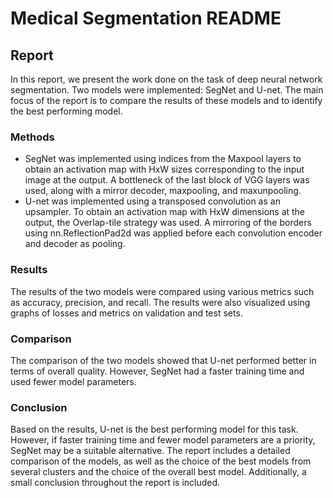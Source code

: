 # Medical Segmentation README

## Report

In this report, we present the work done on the task of deep neural network segmentation. Two models were implemented: SegNet and U-net. The main focus of the report is to compare the results of these models and to identify the best performing model.

### Methods

- SegNet was implemented using indices from the Maxpool layers to obtain an activation map with HxW sizes corresponding to the input image at the output. A bottleneck of the last block of VGG layers was used, along with a mirror decoder, maxpooling, and maxunpooling.
- U-net was implemented using a transposed convolution as an upsampler. To obtain an activation map with HxW dimensions at the output, the Overlap-tile strategy was used. A mirroring of the borders using nn.ReflectionPad2d was applied before each convolution encoder and decoder as pooling.

### Results

The results of the two models were compared using various metrics such as accuracy, precision, and recall. The results were also visualized using graphs of losses and metrics on validation and test sets.

### Comparison

The comparison of the two models showed that U-net performed better in terms of overall quality. However, SegNet had a faster training time and used fewer model parameters.

### Conclusion

Based on the results, U-net is the best performing model for this task. However, if faster training time and fewer model parameters are a priority, SegNet may be a suitable alternative. The report includes a detailed comparison of the models, as well as the choice of the best models from several clusters and the choice of the overall best model. Additionally, a small conclusion throughout the report is included.

